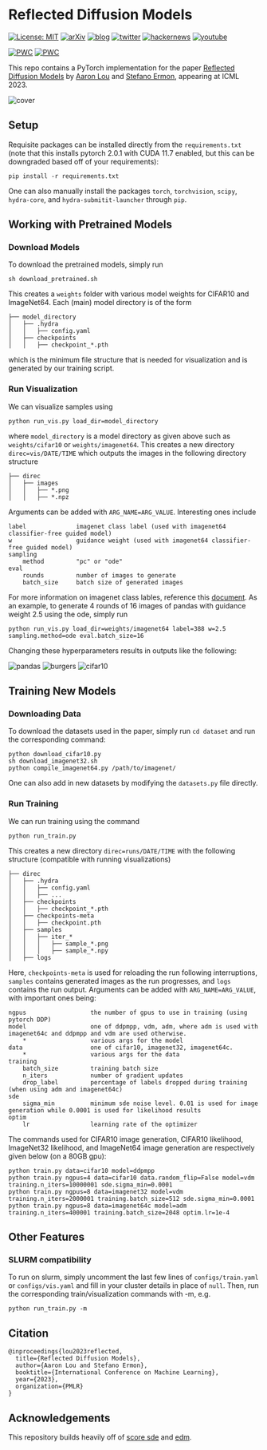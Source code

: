 # Reflected Diffusion Models
[![License: MIT](https://img.shields.io/badge/License-MIT-yellow.svg)](LICENSE)
[![arXiv](https://img.shields.io/badge/arXiv-2304.04740-b31b1b.svg)](https://arxiv.org/abs/2304.04740)
[![blog](https://img.shields.io/badge/blogpost-%20-blue?style=social&logo=disqus)](https://aaronlou.com/blog/2023/reflected-diffusion/)
[![twitter](https://img.shields.io/twitter/url?style=social&url=https%3A%2F%2Ftwitter.com%2Faaron_lou%2Fstatus%2F1646528998594482176%3Fs%3D20)](https://twitter.com/aaron_lou/status/1646528998594482176?s=20)
[![hackernews](https://img.shields.io/badge/hacker%20News-%20-orange?style=social&logo=ycombinator)](https://news.ycombinator.com/item?id=35863309)
[![youtube](https://img.shields.io/badge/youtube-%20-red?style=social&logo=youtube)](https://www.youtube.com/watch?v=YfneSNXJSLE&ab_channel=Valence)

[![PWC](https://img.shields.io/endpoint.svg?url=https://paperswithcode.com/badge/reflected-diffusion-models/image-generation-on-cifar-10)](https://paperswithcode.com/sota/image-generation-on-cifar-10?p=reflected-diffusion-models)
[![PWC](https://img.shields.io/endpoint.svg?url=https://paperswithcode.com/badge/reflected-diffusion-models/image-generation-on-imagenet-32x32)](https://paperswithcode.com/sota/image-generation-on-imagenet-32x32?p=reflected-diffusion-models)

This repo contains a PyTorch implementation for the paper [Reflected Diffusion Models](https://arxiv.org/abs/2304.04740) by [Aaron Lou](https://aaronlou.com) and [Stefano Ermon](https://cs.stanford.edu/~ermon/), appearing at ICML 2023.

![cover](assets/main.png)

## Setup

Requisite packages can be installed directly from the `requirements.txt` (note that this installs pytorch 2.0.1 with CUDA 11.7 enabled, but this can be downgraded based off of your requirements):
```
pip install -r requirements.txt
```
One can also manually install the packages `torch`, `torchvision`, `scipy`, `hydra-core`, and `hydra-submitit-launcher` through `pip`.

## Working with Pretrained Models

### Download Models

To download the pretrained models, simply run
```
sh download_pretrained.sh
```
This creates a `weights` folder with various model weights for CIFAR10 and ImageNet64. Each (main) model directory is of the form
```
├── model_directory
│   ├── .hydra
│   │   ├── config.yaml
│   ├── checkpoints
│   │   ├── checkpoint_*.pth
```
which is the minimum file structure that is needed for visualization and is generated by our training script.

### Run Visualization

We can visualize samples using
```
python run_vis.py load_dir=model_directory
```
where `model_directory` is a model directory as given above such as `weights/cifar10` or `weights/imagenet64`. This creates a new directory `direc=vis/DATE/TIME` which outputs the images in the following directory structure
```
├── direc
│   ├── images
│   │   ├── *.png
│   │   ├── *.npz
```
Arguments can be added with `ARG_NAME=ARG_VALUE`. Interesting ones include
```
label              imagenet class label (used with imagenet64 classifier-free guided model)
w                  guidance weight (used with imagenet64 classifier-free guided model)
sampling
    method         "pc" or "ode"
eval
    rounds         number of images to generate
    batch_size     batch size of generated images
```
For more information on imagenet class lables, reference this [document](https://deeplearning.cms.waikato.ac.nz/user-guide/class-maps/IMAGENET/). As an example, to generate 4 rounds of 16 images of pandas with guidance weight 2.5 using the ode, simply run
```
python run_vis.py load_dir=weights/imagenet64 label=388 w=2.5 sampling.method=ode eval.batch_size=16
```
Changing these hyperparameters results in outputs like the following:

![pandas](assets/pandas.png) ![burgers](assets/burgers.png) ![cifar10](assets/cifar10.png)

## Training New Models

### Downloading Data

To download the datasets used in the paper, simply run `cd dataset` and run the corresponding command:
```
python download_cifar10.py
sh download_imagenet32.sh
python compile_imagenet64.py /path/to/imagenet/
```
One can also add in new datasets by modifying the `datasets.py` file directly.

### Run Training

We can run training using the command
```
python run_train.py
```
This creates a new directory `direc=runs/DATE/TIME` with the following structure (compatible with running visualizations)
```
├── direc
│   ├── .hydra
│   │   ├── config.yaml
│   │   ├── ...
│   ├── checkpoints
│   │   ├── checkpoint_*.pth
│   ├── checkpoints-meta
│   │   ├── checkpoint.pth
│   ├── samples
│   │   ├── iter_*
│   │   │   ├── sample_*.png
│   │   │   ├── sample_*.npy
│   ├── logs
```
Here, `checkpoints-meta` is used for reloading the run following interruptions, `samples` contains generated images as the run progresses, and `logs` contains the run output. Arguments can be added with `ARG_NAME=ARG_VALUE`, with important ones being:
```
ngpus                  the number of gpus to use in training (using pytorch DDP)
model                  one of ddpmpp, vdm, adm, where adm is used with imagenet64c and ddpmpp and vdm are used otherwise.
    *                  various args for the model
data                   one of cifar10, imagenet32, imagenet64c.
    *                  various args for the data
training
    batch_size         training batch size
    n_iters            number of gradient updates
    drop_label         percentage of labels dropped during training (when using adm and imagenet64c)
sde
    sigma_min          minimum sde noise level. 0.01 is used for image generation while 0.0001 is used for likelihood results
optim
    lr                 learning rate of the optimizer
```
The commands used for CIFAR10 image generation, CIFAR10 likelihood, ImageNet32 likelihood, and ImageNet64 image generation are respectively given below (on a 80GB gpu):
```
python train.py data=cifar10 model=ddpmpp
python train.py ngpus=4 data=cifar10 data.random_flip=False model=vdm training.n_iters=10000001 sde.sigma_min=0.0001
python train.py ngpus=8 data=imagenet32 model=vdm training.n_iters=2000001 training.batch_size=512 sde.sigma_min=0.0001
python train.py ngpus=8 data=imagenet64c model=adm training.n_iters=400001 training.batch_size=2048 optim.lr=1e-4
```

## Other Features

### SLURM compatibility

To run on slurm, simply uncomment the last few lines of `configs/train.yaml` or `configs/vis.yaml` and fill in your cluster details in place of `null`. Then, run the corresponding train/visualization commands with -m, e.g.
```
python run_train.py -m
```

## Citation
```
@inproceedings{lou2023reflected,
  title={Reflected Diffusion Models},
  author={Aaron Lou and Stefano Ermon},
  booktitle={International Conference on Machine Learning},
  year={2023},
  organization={PMLR}
}
```
## Acknowledgements

This repository builds heavily off of [score sde](https://github.com/yang-song/score_sde_pytorch) and [edm](https://github.com/NVlabs/edm).